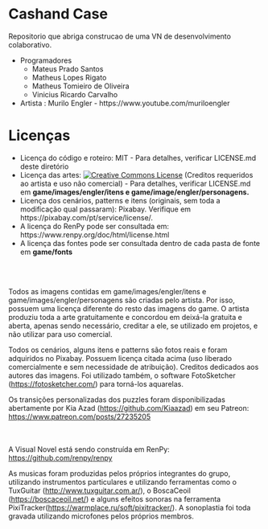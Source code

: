 # Cashand Case

Repositorio que abriga construcao de uma VN de desenvolvimento colaborativo.


<ul>
<li>
Programadores
<ul>
<li>Mateus Prado Santos</li>
<li>Matheus Lopes Rigato</li>
<li>Matheus Tomieiro de Oliveira</li>
<li>Vinicius Ricardo Carvalho</li>
</ul>
</li>
<li>Artista : Murilo Engler - https://www.youtube.com/muriloengler</li>
</ul>



<h1>Licenças</h1>
<ul>
<li>Licença do código e roteiro: MIT - Para detalhes, verificar LICENSE.md deste diretório</li>
<li>Licença das artes: <a rel="license" href="http://creativecommons.org/licenses/by-nc/4.0/"><img alt="Creative Commons License" style="border-width:0" src="https://i.creativecommons.org/l/by-nc/4.0/80x15.png" /></a></a> (Creditos requeridos ao artista e uso não comercial) - Para detalhes, verificar LICENSE.md em <b>game/images/engler/itens e game/image/engler/personagens.</b></li>
<li>Licença dos cenários, patterns e itens (originais, sem toda a modificação qual passaram): Pixabay. Verifique em https://pixabay.com/pt/service/license/.</li>
<li>A licença do RenPy pode ser consultada em: https://www.renpy.org/doc/html/license.html</li>
<li>A licença das fontes pode ser consultada dentro de cada pasta de fonte em <b>game/fonts</b></li>

</ul>

<br><br>

Todos as imagens contidas em game/images/engler/itens e game/images/engler/personagens são criadas pelo artista. Por isso, possuem uma licença diferente do resto das imagens do game. O artista produziu toda a arte gratuitamente e concordou em deixá-la gratuita e aberta, apenas sendo necessário, creditar a ele, se utilizado em projetos, e não utilizar para uso comercial.

Todos os cenários, alguns itens e patterns são fotos reais e foram adquiridos no Pixabay. Possuem licença citada acima (uso liberado comercialmente e sem necessidade de atribuição). Creditos dedicados aos autores das imagens.
Foi utilizado também, o software FotoSketcher (https://fotosketcher.com/) para torná-los aquarelas.

Os transições personalizadas dos puzzles foram disponibilizadas abertamente por Kia Azad (https://github.com/Kiaazad) em seu Patreon: https://www.patreon.com/posts/27235205

<br><br>
A Visual Novel está sendo construída em RenPy: https://github.com/renpy/renpy<br>

As musicas foram produzidas pelos próprios integrantes do grupo, utilizando instrumentos particulares e utilizando ferramentas como o TuxGuitar (http://www.tuxguitar.com.ar/), o BoscaCeoil (https://boscaceoil.net/) e alguns efeitos sonoras na ferramenta PixiTracker(https://warmplace.ru/soft/pixitracker/). A sonoplastia foi toda gravada utilizando microfones pelos próprios membros.
